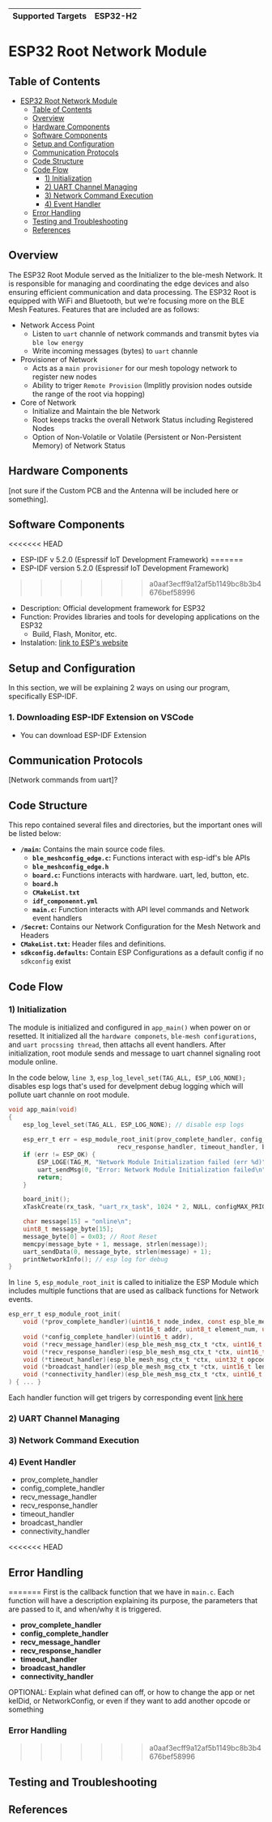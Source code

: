 | Supported Targets | ESP32-H2 | 
| ----------------- | -------- | 

ESP32 Root Network Module
==================================
## Table of Contents
- [ESP32 Root Network Module](#esp32-root-network-module)
  - [Table of Contents](#table-of-contents)
  - [Overview](#overview)
  - [Hardware Components](#hardware-components)
  - [Software Components](#software-components)
  - [Setup and Configuration](#setup-and-configuration)
  - [Communication Protocols](#communication-protocols)
  - [Code Structure](#code-structure)
  - [Code Flow](#code-flow)
    - [1) Initialization](#1-initialization)
    - [2) UART Channel Managing](#2-uart-channel-managing)
    - [3) Network Command Execution](#3-network-command-execution)
    - [4) Event Handler](#4-event-handler)
  - [Error Handling](#error-handling)
  - [Testing and Troubleshooting](#testing-and-troubleshooting)
  - [References](#references)

## Overview
The ESP32 Root Module served as the Initializer to the ble-mesh Network. It is responsible for managing and coordinating the edge devices and also ensuring efficient communication and data processing. The ESP32 Root is equipped with WiFi and Bluetooth, but we're focusing more on the BLE Mesh Features. Features that are included are as follows:
- Network Access Point
  - Listen to `uart` channle of network commands and transmit bytes via `ble low energy`
  - Write incoming messages (bytes) to `uart` channle
- Provisioner of Network
  - Acts as a `main provisioner` for our mesh topology network to register new nodes
  - Ability to triger `Remote Provision` (Implitly provision nodes outside the range of the root via hopping)
- Core of Network
  - Initialize and Maintain the ble Network
  - Root keeps tracks the overall Network Status including Registered Nodes
  - Option of Non-Volatile or Volatile (Persistent or Non-Persistent Memory) of Network Status
      
## Hardware Components
[not sure if the Custom PCB and the Antenna will be included here or something].

## Software Components
<<<<<<< HEAD
- ESP-IDF v 5.2.0 (Espressif IoT Development Framework)
=======
- ESP-IDF version 5.2.0 (Espressif IoT Development Framework)
>>>>>>> a0aaf3ecff9a12af5b1149bc8b3b4676bef58996
  - Description: Official development framework for ESP32
  - Function: Provides libraries and tools for developing applications on the ESP32
    - Build, Flash, Monitor, etc.
  - Instalation: [link to ESP's website](https://docs.espressif.com/projects/esp-idf/en/stable/esp32/get-started/index.html)

## Setup and Configuration
In this section, we will be explaining 2 ways on using our program, specifically ESP-IDF.

### 1. Downloading ESP-IDF Extension on VSCode
- You can download ESP-IDF Extension 
  
## Communication Protocols
[Network commands from uart]?

## Code Structure
This repo contained several files and directories, but the important ones will be listed below:
- **`/main`:** Contains the main source code files.
  - **`ble_meshconfig_edge.c`:** Functions interact with esp-idf's ble APIs
  - **`ble_meshconfig_edge.h`**
  - **`board.c`:** Functions interacts with hardware. uart, led, button, etc.
  - **`board.h`**
  - **`CMakeList.txt`**
  - **`idf_componennt.yml`**
  - **`main.c`:** Function interacts with API level commands and Network event handlers
- **`/Secret`:** Contains our Network Configuration for the Mesh Network and Headers
- **`CMakeList.txt`:** Header files and definitions.
- **`sdkconfig.defaults`:** Contain ESP Configurations as a default config if no `sdkconfig` exist

## Code Flow
### 1) Initialization
The module is initialized and configured in `app_main()` when power on or resetted. It initialized all the `hardware componets`, `ble-mesh configurations`, and `uart procssing thread`, then attachs all event handlers. After initialization, root module sends and message to uart channel signaling root module online.

In the code below, `line 3`, `esp_log_level_set(TAG_ALL, ESP_LOG_NONE);` disables esp logs that's used for develpment debug logging which will pollute uart channle on root module.

```c
void app_main(void)
{
    esp_log_level_set(TAG_ALL, ESP_LOG_NONE); // disable esp logs
    
    esp_err_t err = esp_module_root_init(prov_complete_handler, config_complete_handler, recv_message_handler,       
                              recv_response_handler, timeout_handler, broadcast_handler, connectivity_handler);
    if (err != ESP_OK) {
        ESP_LOGE(TAG_M, "Network Module Initialization failed (err %d)", err);
        uart_sendMsg(0, "Error: Network Module Initialization failed\n");
        return;
    }

    board_init();
    xTaskCreate(rx_task, "uart_rx_task", 1024 * 2, NULL, configMAX_PRIORITIES - 1, NULL);

    char message[15] = "online\n";
    uint8_t message_byte[15];
    message_byte[0] = 0x03; // Root Reset
    memcpy(message_byte + 1, message, strlen(message));
    uart_sendData(0, message_byte, strlen(message) + 1);
    printNetworkInfo(); // esp log for debug
}
```
In `line 5`, `esp_module_root_init` is called to initialize the ESP Module which includes multiple functions that are used as callback functions for Network events.
```c
esp_err_t esp_module_root_init(
    void (*prov_complete_handler)(uint16_t node_index, const esp_ble_mesh_octet16_t uuid, 
                                  uint16_t addr, uint8_t element_num, uint16_t net_idx),
    void (*config_complete_handler)(uint16_t addr),
    void (*recv_message_handler)(esp_ble_mesh_msg_ctx_t *ctx, uint16_t length, uint8_t *msg_ptr),
    void (*recv_response_handler)(esp_ble_mesh_msg_ctx_t *ctx, uint16_t length, uint8_t *msg_ptr),
    void (*timeout_handler)(esp_ble_mesh_msg_ctx_t *ctx, uint32_t opcode),
    void (*broadcast_handler)(esp_ble_mesh_msg_ctx_t *ctx, uint16_t length, uint8_t *msg_ptr),
    void (*connectivity_handler)(esp_ble_mesh_msg_ctx_t *ctx, uint16_t length, uint8_t *msg_ptr)
) { ... }
```
Each handler function will get trigers by corresponding event [link here](#event-handler)

### 2) UART Channel Managing
### 3) Network Command Execution
### 4) Event Handler
- prov_complete_handler
- config_complete_handler
- recv_message_handler
- recv_response_handler
- timeout_handler
- broadcast_handler
- connectivity_handler


<<<<<<< HEAD
## Error Handling
=======
First is the callback function that we have in `main.c`. Each function will have a description explaining its purpose, the parameters that are passed to it, and when/why it is triggered.
- **prov_complete_handler**
- **config_complete_handler**
- **recv_message_handler**
- **recv_response_handler**
- **timeout_handler**
- **broadcast_handler**
- **connectivity_handler**

OPTIONAL:
Explain what defined can off, or how to change the app or net keIDid, or NetworkConfig, or even if they want to add another opcode or something

### Error Handling
>>>>>>> a0aaf3ecff9a12af5b1149bc8b3b4676bef58996

## Testing and Troubleshooting

## References

